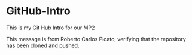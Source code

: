 # GitHub-Intro
This is my Git Hub Intro for our MP2

This message is from Roberto Carlos Picato, verifying that the repository has been cloned and pushed.
